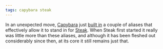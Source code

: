 ```yaml
---
tags: capybara steak
---
```


In an unexpected move, [Capybara](/wiki/Capybara) just [built in](https://github.com/jnicklas/capybara/commit/f4897f890d8dd33215fef238902988e8823a6539) a couple of aliases that effectively allow it to stand in for [Steak](/wiki/Steak). When Steak first started it really was little more than these aliases, and although it has been fleshed out considerably since then, at its core it still remains just that.

